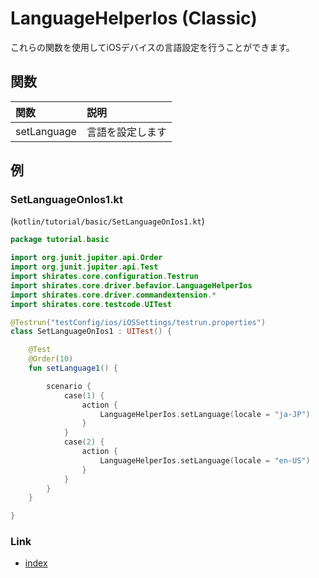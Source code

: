 # LanguageHelperIos (Classic)

これらの関数を使用してiOSデバイスの言語設定を行うことができます。

## 関数

| 関数          | 説明       |
|:------------|:---------|
| setLanguage | 言語を設定します |

## 例

### SetLanguageOnIos1.kt

(`kotlin/tutorial/basic/SetLanguageOnIos1.kt`)

```kotlin
package tutorial.basic

import org.junit.jupiter.api.Order
import org.junit.jupiter.api.Test
import shirates.core.configuration.Testrun
import shirates.core.driver.befavior.LanguageHelperIos
import shirates.core.driver.commandextension.*
import shirates.core.testcode.UITest

@Testrun("testConfig/ios/iOSSettings/testrun.properties")
class SetLanguageOnIos1 : UITest() {

    @Test
    @Order(10)
    fun setLanguage1() {

        scenario {
            case(1) {
                action {
                    LanguageHelperIos.setLanguage(locale = "ja-JP")
                }
            }
            case(2) {
                action {
                    LanguageHelperIos.setLanguage(locale = "en-US")
                }
            }
        }
    }

}
```

### Link

- [index](../../../index_ja.md)

